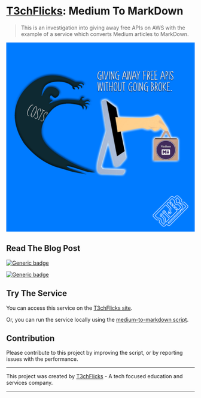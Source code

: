 # [T3chFlicks](https://t3chflicks.org): Medium To MarkDown
> This is an investigation into giving away free APIs on AWS with the example of a service which converts Medium articles to MarkDown.

![](./thumbnail.png)

## Read The Blog Post
[![Generic badge](https://img.shields.io/badge/Blog_Post-Github-orange.svg)](./blog_post.md)

[![Generic badge](https://img.shields.io/badge/Blog_Post-Medium-blue.svg)](https://t3chflicks.medium.com/giving-away-free-apis-without-going-broke-cd87a7dc78a5)

## Try The Service
You can access this service on the [T3chFlicks site](https://t3chflicks.org/Services/medium-to-markdown).

Or, you can run the service locally using the [medium-to-markdown script](./medium-to-markdown.py).

## Contribution
Please contribute to this project by improving the script, or by reporting issues with the performance.

---

This project was created by [T3chFlicks](https://t3chflicks.org) - A tech focused education and services company.

---
